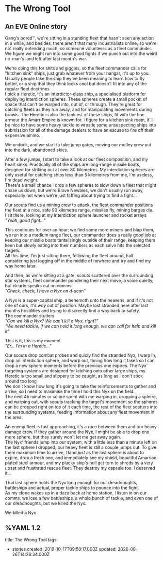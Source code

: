 # The Wrong Tool
## An EVE Online story

Gang's bored™️, we're sitting in a standing fleet that hasn't seen any action in a while, and besides, there aren't that many industrialists online, so we're not really defending much, so someone volunteers as a fleet commander. We figure we might run into some good fights if we punch out into the weird no-man's land left after last month's war.   

We're doing this for shits and giggles, so the fleet commander calls for "kitchen sink" ships, just grab whatever from your hangar, it's up to you. Usually people take the ship they've been meaning to learn how to fly better, or a ship that they think looks cool but doesn't fit into any of the regular fleet doctrines.  
I pick a Heretic, it's an interdictor-class ship, a specialised platform for deploying interdiction spheres. These spheres create a small pocket of space that can't be warped into, out of, or through. They're great for catching fleets as they run away, and for manipulating movements during brawls. The Heretic is also the tankiest of these ships, fit with the fine armour the Amarr Empire is known for. I figure for a kitchen sink roam, it'll be nice to have some heavy tackle to wrestle some unsuspecting ships into submission for all of the damage dealers to have an excuse to fire off their expensive ammo.   

We undock, and we start to take jump gates, moving our motley crew out into the dark, abandoned skies.   

After a few jumps, I start to take a look at our fleet composition, and my heart sinks. Practically all of the ships are long-range missile boats, designed for striking out at over 80 kilometres. My interdiction spheres are only useful for catching ships less than 5 kilometres from me, I'm useless, I'm dead weight.   
There's a small chance I drop a few spheres to slow down a fleet that might chase us down, but we're Brave Newbies, we don't usually run away, especially not when we're just faffing about trying to find a fight…   

Our scouts find us a mining crew to attack, the fleet commander positions the fleet at a nice, safe 90 kilometre range, missiles fly, mining barges die.  
I sit there, looking at my interdiction sphere launcher and rocket arrays
*"Yeah, good fight…"*  

This continues for over an hour; we find some more miners and blap them, we run into a medium range fleet, our commander does a really good job at keeping our missile boats tantalisingly outside of their range, keeping them keen but slowly eating into their numbers as each salvo hits the selected targets.   
All this time, I'm just sitting there, following the fleet around, half considering just logging off in the middle of nowhere and try and find my way home later.   

And then, as we're sitting at a gate, scouts scattered over the surrounding star systems, fleet commander pondering their next move, a voice quietly, but clearly speaks out on comms  
*"Check, check, I have a Nyx on d-scan"*   

A Nyx is a super-capital ship, a behemoth unto the heavens, and if it's not one of ours, it's *way* out of position. Maybe lost stranded here after last months hostilities and trying to discreetly find a way back to safety.  
The commander stutters   
*"Can we kill a Nyx? We can't kill a Nyx, right?"*   
*"We need tackle, if we can hold it long enough, we can call for help and kill it"*   

This is it, this is my moment   
*"Er… I'm in a Heretic…"*  

Our scouts drop combat probes and quicly find the stranded Nyx, I warp in, drop an interdiction sphere, and warp out, timing how long it takes so I can drop a new sphere moments before the previous one expires. The Nyx' targeting systems are designed for latching onto other large ships, my Heretic is too small and slippery to be caught, as long as I don't stick around too long   
We don't know how long it's going to take the reinforcements to gather and arrive, so I need to maximise the time I hold this Nyx on the field.   
The next 45 minutes or so are spent with me warping in, dropping a sphere, and warping out, with scouts tracking the target's movement so the spheres can be dropped right on top of it each time, the rest of the fleet scatters into the surrounding systems, feeding information about any fleet movement in the area.   

An enemy fleet is fast approaching, it's a race between them and our heavy damage crew. If they gather around the Nyx, I might be able to drop one more sphere, but they surely won't let me get away again.   
The Nyx' friends jump into our system, with a little less than a minute left on the last sphere I dropped, our heavy fleet is still a couple jumps out. To give them maximum time to arrive, I land *just* as the last sphere is about to expire, drop a fresh one, and immediately see my shield, beautiful Amarrian plated steel armour, and my plucky ship's hull get torn to shreds by a very upset and frustrated rescue fleet. They destroy my capsule too. I deserved it…   

That last sphere holds the Nyx long enough for our dreadnoughts, battleships and actual, proper tackle ships to pounce into the fight.   
As my clone wakes up in a daze back at home station, I listen in on our comms, we lose a few battleships, a whole bunch of tackle, and even one of our dreadnoughts, but we killed the Nyx.   

We killed a Nyx   


%YAML 1.2
---
title: The Wrong Tool
tags:
  - stories
created: 2019-10-17T09:58:17.000Z
updated: 2020-08-26T14:26:34.000Z

